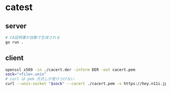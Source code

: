 catest
===

server
---
```sh
# CA証明書が自動で生成される
go run .
```

client
---
```sh
openssl x509 -in ./cacert.der -inform DER -out cacert.pem
sock="<file>.unix"
# curl は pem 方式しか受けつけない
curl --unix-socket "$sock" --cacert ./cacert.pem -v https://hey.n11i.jp -v
```
